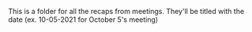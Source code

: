 This is a folder for all the recaps from meetings. They'll be titled with the date (ex. 10-05-2021 for October 5's meeting)
